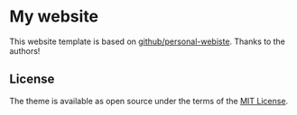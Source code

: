 # My website

This website template is based on [github/personal-webiste](https://github.com/github/personal-website). Thanks to the authors!

## License

The theme is available as open source under the terms of the [MIT License](https://opensource.org/licenses/MIT).
